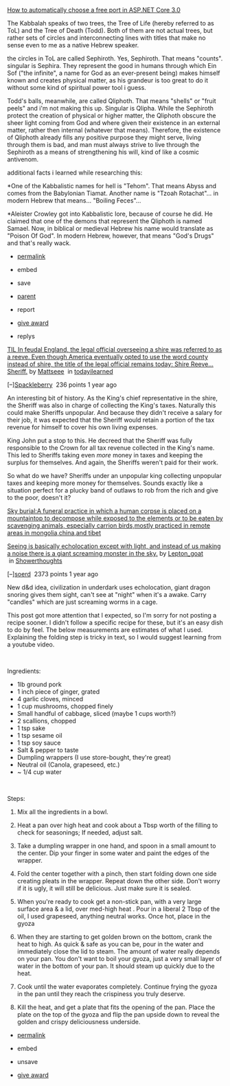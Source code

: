 [How to automatically choose a free port in ASP.NET Core 3.0](https://andrewlock.net/how-to-automatically-choose-a-free-port-in-asp-net-core/)

The Kabbalah speaks of two trees, the Tree of Life (hereby referred to as ToL) and the Tree of Death (Todd). Both of them are not actual trees, but rather sets of circles and interconnecting lines with titles that make no sense even to me as a native Hebrew speaker.

the circles in ToL are called Sephiroth. Yes, Sephiroth. That means "counts". singular is Sephira. They represent the good in humans through which Ein Sof ("the infinite", a name for God as an ever-present being) makes himself known and creates physical matter, as his grandeur is too great to do it without some kind of spiritual power tool i guess.

Todd's balls, meanwhile, are called Qliphoth. That means "shells" or "fruit peels" and i'm not making this up. Singular is Qlipha. While the Sephiroth protect the creation of physical or higher matter, the Qliphoth obscure the sheer light coming from God and where given their existence in an external matter, rather then internal (whatever that means). Therefore, the existence of Qliphoth already fills any positive purpose they might serve, living through them is bad, and man must always strive to live through the Sephiroth as a means of strengthening his will, kind of like a cosmic antivenom.

additional facts i learned while researching this:

*One of the Kabbalistic names for hell is "Tehom". That means Abyss and comes from the Babylonian Tiamat. Another name is "Tzoah Rotachat"... in modern Hebrew that means... "Boiling Feces"...

*Aleister Crowley got into Kabbalistic lore, because of course he did. He claimed that one of the demons that represent the Qliphoth is named Samael. Now, in biblical or medieval Hebrew his name would translate as "Poison Of God". In modern Hebrew, however, that means "God's Drugs" and that's really wack.

- [permalink](https://www.reddit.com/r/TIHI/comments/fwwfvu/thanks_i_hate_biblical_accuracy/fms602r/)

- embed

- save

- [parent](https://www.reddit.com/r/TIHI/comments/fwwfvu/thanks_i_hate_biblical_accuracy/fmrngpv/?context=3#fmrnrg2)

- report

- [give award](https://www.reddit.com/gold?goldtype=gift&months=1&thing=t1_fms602r "give an award in appreciation of this post.")

- replys

[TIL In feudal England, the legal official overseeing a shire was referred to as a reeve. Even though America eventually opted to use the word county instead of shire, the title of the legal official remains today: Shire Reeve... Sheriff.](https://en.wikipedia.org/wiki/Sheriff?butididntshootthedeputy) by [Mattseee](https://www.reddit.com/user/Mattseee)  in [todayilearned](https://www.reddit.com/r/todayilearned/)

[–][Spackleberry](https://www.reddit.com/user/Spackleberry)  236 points 1 year ago 

An interesting bit of history. As the King's chief representative in the shire, the Sheriff was also in charge of collecting the King's taxes. Naturally this could make Sheriffs unpopular. And because they didn't receive a salary for their job, it was expected that the Sheriff would retain a portion of the tax revenue for himself to cover his own living expenses.

King John put a stop to this. He decreed that the Sheriff was fully responsible to the Crown for all tax revenue collected in the King's name. This led to Sheriffs taking even *more* money in taxes and keeping the surplus for themselves. And again, the Sheriffs weren't paid for their work.

So what do we have? Sheriffs under an unpopular king collecting unpopular taxes and keeping more money for themselves. Sounds exactly like a situation perfect for a plucky band of outlaws to rob from the rich and give to the poor, doesn't it?

[Sky burial:A funeral practice in which a human corpse is placed on a mountaintop to decompose while exposed to the elements or to be eaten by scavenging animals, especially carrion birds,mostly practiced in remote areas in mongolia,china,and tibet](https://i.redd.it/i4sqwnz9frh21.jpg)

[Seeing is basically echolocation except with light, and instead of us making a noise there is a giant screaming monster in the sky.](https://www.reddit.com/r/Showerthoughts/comments/avgk6d/seeing_is_basically_echolocation_except_with/) by [Lepton_goat](https://www.reddit.com/user/Lepton_goat)  in [Showerthoughts](https://www.reddit.com/r/Showerthoughts/)

[–][soerd](https://www.reddit.com/user/soerd)  2373 points 1 year ago 

New d&d idea, civilization in underdark uses echolocation, giant dragon snoring gives them sight, can't see at "night" when it's a awake. Carry "candles" which are just screaming worms in a cage.

This post got more attention that I expected, so I'm sorry for not posting a recipe sooner. I didn't follow a specific recipe for these, but it's an easy dish to do by feel. The below measurements are estimates of what I used. Explaining the folding step is tricky in text, so I would suggest learning from a youtube video.

​

Ingredients:

- 1lb ground pork
- 1 inch piece of ginger, grated
- 4 garlic cloves, minced
- 1 cup mushrooms, chopped finely
- Small handful of cabbage, sliced (maybe 1 cups worth?)
- 2 scallions, chopped
- 1 tsp sake
- 1 tsp sesame oil
- 1 tsp soy sauce
- Salt & pepper to taste
- Dumpling wrappers (I use store-bought, they're great)
- Neutral oil (Canola, grapeseed, etc.)
- ~ 1/4 cup water

​

Steps:

1. Mix all the ingredients in a bowl.

2. Heat a pan over high heat and cook about a Tbsp worth of the filling to check for seasonings; If needed, adjust salt.

3. Take a dumpling wrapper in one hand, and spoon in a small amount to the center. Dip your finger in some water and paint the edges of the wrapper.

4. Fold the center together with a pinch, then start folding down one side creating pleats in the wrapper. Repeat down the other side. Don't worry if it is ugly, it will still be delicious. Just make sure it is sealed.

5. When you're ready to cook get a non-stick pan, with a very large surface area & a lid, over med-high heat . Pour in a liberal 2 Tbsp of the oil, I used grapeseed, anything neutral works. Once hot, place in the gyoza

6. When they are starting to get golden brown on the bottom, crank the heat to high. As quick & safe as you can be, pour in the water and immediately close the lid to steam. The amount of water really depends on your pan. You don't want to boil your gyoza, just a very small layer of water in the bottom of your pan. It should steam up quickly due to the heat.

7. Cook until the water evaporates completely. Continue frying the gyoza in the pan until they reach the crispiness you truly deserve.

8. Kill the heat, and get a plate that fits the opening of the pan. Place the plate on the top of the gyoza and flip the pan upside down to reveal the golden and crispy deliciousness underside.
- [permalink](https://www.reddit.com/r/food/comments/arykxa/homemade_gyoza/egr2ycn/)

- embed

- unsave

- [give award](https://www.reddit.com/gold?goldtype=gift&months=1&thing=t1_egr2ycn "give an award in appreciation of this post.")
